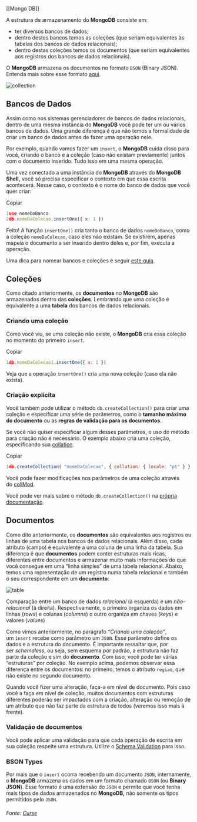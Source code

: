 [[Mongo DB]]

A estrutura de armazenamento do **MongoDB** consiste em:

-   ter diversos bancos de dados;
-   dentro destes bancos temos as coleções (que seriam equivalentes às tabelas dos bancos de dados relacionais);
-   dentro destas coleções temos os documentos (que seriam equivalentes aos registros dos bancos de dados relacionais).

O **MongoDB** armazena os documentos no formato `BSON` (Binary JSON). Entenda mais sobre esse formato [aqui](https://docs.mongodb.com/manual/core/document/#bson-document-format).

![collection](https://content-assets.betrybe.com/prod/collection.png)

## Bancos de Dados

Assim como nos sistemas gerenciadores de bancos de dados relacionais, dentro de uma mesma instância do **MongoDB** você pode ter um ou vários bancos de dados. Uma grande diferença é que não temos a formalidade de criar um banco de dados antes de fazer uma operação nele.

Por exemplo, quando vamos fazer um `insert`, o **MongoDB** cuida disso para você, criando o banco e a coleção (caso não existam previamente) juntos com o documento inserido. Tudo isso em uma mesma operação.

Uma vez conectado a uma instância do **MongoDB** através do **MongoDB Shell,** você só precisa especificar o contexto em que essa escrita acontecerá. Nesse caso, o contexto é o nome do banco de dados que você quer criar:

Copiar

```js
1use nomeDoBanco
2db.nomeDaColecao.insertOne({ x: 1 })
```

Feito! A função `insertOne()` cria tanto o banco de dados `nomeDoBanco`, como a coleção `nomeDaColecao`, caso eles não existam. Se existirem, apenas mapeia o documento a ser inserido dentro deles e, por fim, executa a operação.

Uma dica para nomear bancos e coleções é seguir [este guia](https://docs.mongodb.com/manual/reference/limits/#restrictions-on-db-names).

## Coleções

Como citado anteriormente, os **documentos** no **MongoDB** são armazenados dentro das **coleções**. Lembrando que uma coleção é equivalente a uma **tabela** dos bancos de dados relacionais.

### Criando uma coleção

Como você viu, se uma coleção não existe, o **MongoDB** cria essa coleção no momento do primeiro `insert`.

Copiar

```js
1db.nomeDaColecao1.insertOne({ x: 1 })
```

Veja que a operação `insertOne()` cria uma nova coleção (caso ela não exista).

### Criação explícita

Você também pode utilizar o método `db.createCollection()` para criar uma coleção e especificar uma série de parâmetros, como o **tamanho máximo do documento** ou as **regras de validação para os documentos**.

Se você não quiser especificar algum desses parâmetros, o uso do método para criação não é necessário. O exemplo abaixo cria uma coleção, especificando sua [collation](https://docs.mongodb.com/manual/reference/collation/#collation-document-fields).

Copiar

```js
1db.createCollection( "nomeDaColecao", { collation: { locale: "pt" } } );
```

Você pode fazer modificações nos parâmetros de uma coleção através do [collMod](https://docs.mongodb.com/manual/reference/command/collMod/#dbcmd.collMod).

Você pode ver mais sobre o método `db.createCollection()` na [própria documentação](https://docs.mongodb.com/manual/reference/method/db.createCollection/#db.createCollection).

## Documentos

Como dito anteriormente, os **documentos** são equivalentes aos registros ou linhas de uma tabela nos bancos de dados relacionais. Além disso, cada atributo (campo) é equivalente a uma coluna de uma linha da tabela. Sua diferença é que **documentos** podem conter estruturas mais ricas, diferentes entre documentos e armazenar muito mais informações do que você consegue em uma “linha simples” de uma tabela relacional. Abaixo, temos uma representação de um registro numa tabela relacional e também o seu correspondente em um **documento**:

![table](https://content-assets.betrybe.com/prod/5b074d20-0f73-4e6f-8b8c-7cd75e2e7217-table.png)

Comparação entre um banco de dados _relacional_ (à esquerda) e um _não-relacional_ (à direita). Respectivamente, o primeiro organiza os dados em linhas (_rows_) e colunas (_columns_) o outro organiza em chaves (_keys_) e valores (_values_)

Como vimos anteriormente, no parágrafo _“Criando uma coleção”_, um `insert` recebe como parâmetro um `JSON`. Esse parâmetro define os dados e a estrutura do documento. É importante ressaltar que, por ser _schemaless_, ou seja, sem esquema por padrão, a estrutura não faz parte da coleção e sim do **documento**. Com isso, você pode ter várias “estruturas” por coleção. No exemplo acima, podemos observar essa diferença entre os documentos: no primeiro, temos o atributo `regiao`, que não existe no segundo documento.

Quando você fizer uma alteração, faça-a em nível de documento. Pois caso você a faça em nível de coleção, muitos documentos com estruturas diferentes poderão ser impactados com a criação, alteração ou remoção de um atributo que não faz parte da estrutura de todos (veremos isso mais à frente).

### Validação de documentos

Você pode aplicar uma validação para que cada operação de escrita em sua coleção respeite uma estrutura. Utilize o [Schema Validation](https://docs.mongodb.com/manual/core/schema-validation/) para isso.

### BSON Types

Por mais que o `insert` ocorra recebendo um documento `JSON`, internamente, o **MongoDB** armazena os dados em um formato chamado `BSON` (ou **Binary JSON**). Esse formato é uma extensão do `JSON` e permite que você tenha mais tipos de dados armazenados no **MongoDB,** não somente os tipos permitidos pelo `JSON`.

###### Fonte: [Curse](https://app.betrybe.com/learn/course/5e938f69-6e32-43b3-9685-c936530fd326/module/94d0e996-1827-4fbc-bc24-c99fb592925b/section/d2b16462-a889-47fc-aa04-92517825b186/day/da82d65f-2261-4bcb-87bb-71e6a7e565f5/lesson/5fa34c12-cc33-41be-a0e1-25fd3d6aa791)
